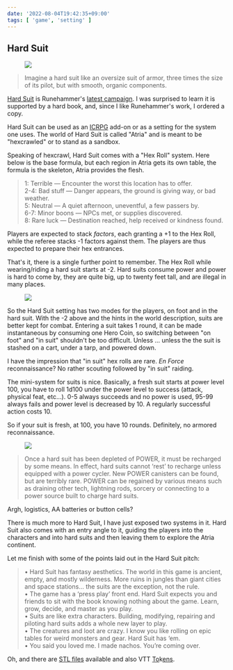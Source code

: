 ```yaml
---
date: '2022-08-04T19:42:35+09:00'
tags: [ 'game', 'setting' ]
---
```


## Hard Suit

<figure class="right largest">
<img src="images/20220804_suit.jpg" loading="lazy" />
<figcaption>
</figcaption>
</figure>

> Imagine a hard suit like an oversize suit of armor, three times the size of its pilot, but with smooth, organic components.

[Hard Suit](https://www.drivethrurpg.com/product/401256/ICRPG-Hard-Suit?affiliate_id=2746229) is Runehammer's [latest campaign](https://www.youtube.com/watch?v=bXmav26hoqA). I was surprised to learn it is supported by a hard book, and, since I like Runehammer's work, I ordered a copy.

Hard Suit can be used as an [ICRPG](https://www.modiphius.net/products/index-card-rpg-master-edition) add-on or as a setting for the system one uses. The world of Hard Suit is called "Atria" and is meant to be "hexcrawled" or to stand as a sandbox.

Speaking of hexcrawl, Hard Suit comes with a "Hex Roll" system. Here below is the base formula, but each region in Atria gets its own table, the formula is the skeleton, Atria provides the flesh.

> 1: Terrible — Encounter the worst this location has to offer.<br/>
> 2-4: Bad stuff — Danger appears, the ground is giving way, or bad weather.<br/>
> 5: Neutral — A quiet afternoon, uneventful, a few passers by.<br/>
> 6-7: Minor boons — NPCs met, or supplies discovered.<br/>
> 8: Rare luck — Destination reached, help received or kindness found.

Players are expected to stack _factors_, each granting a +1 to the Hex Roll, while the referee stacks -1 factors against them. The players are thus expected to prepare their hex entrances.

That's it, there is a single further point to remember. The Hex Roll while wearing/riding a hard suit starts at -2. Hard suits consume power and power is hard to come by, they are quite big, up to twenty feet tall, and are illegal in many places.

<figure class="left largestt">
<img src="images/20220804_sheet.jpg" loading="lazy" />
<figcaption>
</figcaption>
</figure>

So the Hard Suit setting has two modes for the players, on foot and in the hard suit. With the -2 above and the hints in the world description, suits are better kept for combat. Entering a suit takes 1 round, it can be made instantaneous by consuming one Hero Coin, so switching between "on foot" and "in suit" shouldn't be too difficult. Unless ... unless the the suit is stashed on a cart, under a tarp, and powered down.

I have the impression that "in suit" hex rolls are rare. _En Force_ reconnaissance? No rather scouting followed by "in suit" raiding.

The mini-system for suits is nice. Basically, a fresh suit starts at power level 100, you have to roll 1d100 under the power level to success (attack, physical feat, etc...). 0-5 always succeeds and no power is used, 95-99 always fails and power level is decreased by 10. A regularly successful action costs 10.

So if your suit is fresh, at 100, you have 10 rounds. Definitely, no armored reconnaissance.

<figure class="right largest">
<img src="images/20220804_sieve.jpg" loading="lazy" />
<figcaption>
</figcaption>
</figure>

> Once a hard suit has been depleted of POWER, it must be recharged by some
means. In effect, hard suits cannot ‘rest’ to recharge unless equipped with a
power cycler. New POWER canisters can be found, but are terribly rare.
POWER can be regained by various means such as draining other tech, lightning
rods, sorcery or connecting to a power source built to charge hard suits.

Argh, logistics, AA batteries or button cells?

There is much more to Hard Suit, I have just exposed two systems in it. Hard Suit also comes with an entry angle to it, guiding the players into the characters and into hard suits and then leaving them to explore the Atria continent.

Let me finish with some of the points laid out in the Hard Suit pitch:

> • Hard Suit has fantasy aesthetics. The world in this game is ancient, empty, and mostly wilderness. More ruins in jungles than giant cities and space stations... the suits are the exception, not the rule.<br/>
> •  The game has a ‘press play’ front end. Hard Suit expects you and friends to sit with the book knowing nothing about the game. Learn, grow, decide, and master as you play.<br/>
> •  Suits are like extra characters. Building, modifying, repairing and piloting hard suits adds a whole new layer to play.<br/>
> •  The creatures and loot are crazy. I know you like rolling on epic tables for weird monsters and gear. Hard Suit has ‘em.<br/>
> • You said you loved me. I made nachos. You’re coming over.

Oh, and there are [STL files](https://www.drivethrurpg.com/product/401410/ICRPG-Hard-Suit-Series-1-STL-Kit?affiliate_id=2746229) available and also VTT [To](https://www.drivethrurpg.com/product/403430/ICRPG-Hard-Suit-Tokens-Volume-1?affiliate_id=2746229)k[ens](https://www.drivethrurpg.com/product/404490/ICRPG-Hard-Suit-Tokens-Volume-2?affiliate_id=2746229).


<!--
https://www.drivethrurpg.com/product/401256/ICRPG-Hard-Suit?affiliate_id=2746229
-->

